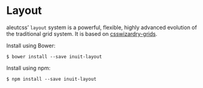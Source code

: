 # Layout

aleutcss’ `layout` system is a powerful, flexible, highly advanced evolution of
the traditional grid system. It is based on
[csswizardry-grids](http://csswizardry.com/csswizardry-grids/).

Install using Bower:

    $ bower install --save inuit-layout

Install using npm:

    $ npm install --save inuit-layout
